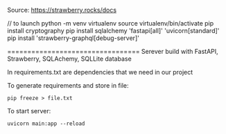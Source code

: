 Source: https://strawberry.rocks/docs

// to launch
python -m venv virtualenv
source virtualenv/bin/activate
pip install cryptography
pip install sqlalchemy 'fastapi[all]' 'uvicorn[standard]'
pip install 'strawberry-graphql[debug-server]'

<!-- strawberry server schema -->

=================================
Serever build with FastAPI, Strawberry, SQLAchemy, SQLLite database

In requirements.txt are dependencies that we need in our project

To generate requirements and store in file:

```
pip freeze > file.txt
```

To start server:

```
uvicorn main:app --reload
```
